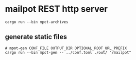 # mailpot REST http server

```shell
cargo run --bin mpot-archives
```

## generate static files

```shell
# mpot-gen CONF_FILE OUTPUT_DIR OPTIONAL_ROOT_URL_PREFIX
cargo run --bin mpot-gen -- ../conf.toml ./out/ "/mailpot"
```
